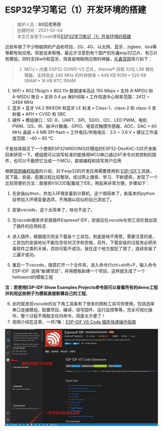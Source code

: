 # ESP32学习笔记（1）开发环境的搭建
>维护人员：**80后老男孩**  
>创建时间：2021-02-04  
>本文已发表于csdn博客[ESP32学习笔记（1）开发环境的搭建](https://blog.csdn.net/weixin_41034400/article/details/113664468)


近些年做了不少物联网的产品和项目，2G、4G、以太网、蓝牙、zigbee、lora等等都有些应用。但是说来惭愧，最近才注意到有个国产的乐鑫esp32芯片，有芯片有模组，同时支持wifi和蓝牙，简直是物联网应用的神器，[乐鑫官网](https://www.espressif.com/zh-hans)简介如下：

>1. MCU
 • 内置 ESP32-D0WD-V3 芯片，Xtensa® 双核 32位 LX6 微处理器，支持高达 240 MHz 的时钟频率
 • 448 KB ROM
 • 520 KB SRAM
 • 16 KB RTC SRAM
1. Wi­Fi
 • 802.11b/g/n
 • 802.11n 数据速率高达 150 Mbps
 • 支持 A-MPDU 和 A-MSDU 聚合
 • 支持 0.4 µs 保护间隔
 • 工作信道中心频率范围：2412 ~ 2484 MHz
3. 蓝牙
 • 蓝牙 V4.2 BR/EDR 和蓝牙 LE 标准
 • Class-1、class-2 和 class-3 发射器
 • AFH
• CVSD 和 SBC
4. 硬件
• 模组接口：SD 卡、UART、SPI、SDIO、I2C、LED PWM、电机 PWM、I2S、IR、脉冲计数器、GPIO、电容式触摸传感器、ADC、DAC
• 40 MHz 晶振
• 4 MB SPI flash
• 工作电压/供电电压：3.0 ~ 3.6 V
• 建议工作温度范围：–40 ~ 85 °C

于是技痒就买了一个使用ESP32­WROOM­32E模组的ESP32-DevKitC-32E开发板回来研究一下。模组既可以烧写标准的能够用MCU串口通过AT命令对其控制的固件，也可以干脆把它当成一个MCU，直接编程和烧写用户应用

根据[官网编程指南](https://docs.espressif.com/projects/esp-idf/zh_CN/latest/esp32/get-started/index.html#)的介绍，对于esp32的开发应用需要使用到 [ESP-IDF](https://github.com/espressif/esp-idf)工具链，其下载、安装、配置过程比较繁琐。经过网上搜索、学习、不断摸索，发现了一个比较简便的方法：直接把VSCOD配置成了IDE，用起来非常方便。步骤如下：
1. 先安装python，并加入环境变量到计算机，这个很简单了，新版本的python自带加入环境变量选项，不用跟以前似的自己添加了。

2. 安装vscode，这个太简单了，啥也不说了。

3. 在vscode搜索并安装插件Espressif IDF，安装后在vscode左侧工具栏就出现了插件的应用标志

4. 进入插件，根据提示完全下载各个工具包，到底是啥不用管，需要注意的是，工具包的安装地址不能包含任何汉字和空格，另外，下载安装的过程务必把杀毒软件之类的关掉，否则可能不成功，我在这个地方就犯了错了，连续安装了三遍才成功。

5. 重启一下vscode，随意打开一个文件夹，进入命令行ctrl+shift+P，输入命令ESP-IDF: 选择“新建项目”，并用模板新建一个项目，这样就生成了一个helloword的模板工程

**注：若使用ESP-IDF:Show Examples Projects命令则可以查看所有的demo工程并利用这些例子为模板直接新建自己的工程**。

6. 此时就发现vscode的左下角工具条有了很多的图标工具可供使用，包括选择串口连接模组，配置项目、编译、烧写固件、运行监控等等，完全可视化操作，整个过程不用敲击任何命令，简直太方便了！
7. 视频介绍在这里，一共7集：[ESP-IDF VS Code 插件快速操作指南](https://www.bilibili.com/video/BV17p4y167uN/)

![](assets/004/002/001-1612442975838.jpg)















